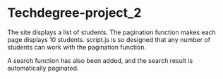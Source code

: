 # Techdegree-project_2
The site displays a list of students. 
The pagination function makes each page displays 10 students. 
script.js is so designed that any number of students can work with the pagination function.

A search function has also been added, and the search result is automatically paginated.
